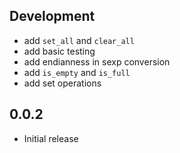 
## Development
- add `set_all` and `clear_all`
- add basic testing
- add endianness in sexp conversion
- add `is_empty` and `is_full`
- add set operations

## 0.0.2
- Initial release
